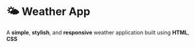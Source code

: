#  🌤️ Weather App
A **simple**, **stylish**, and **responsive** weather application built using **HTML**, **CSS**


